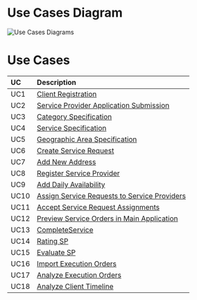 # Use Cases Diagram

![Use Cases Diagrams](UseCases/DUC.png)

# Use Cases

| UC    | Description                                                                                     |
| :---- | :------------------------------------------------------------------------                       |
| UC1   | [Client Registration](UseCases/UC1_ClientRegistration.md)                                       |
| UC2   | [Service Provider Application Submission](UseCases/UC2_ServiceProviderApplicationSubmission.md) |
| UC3   | [Category Specification](UseCases/UC3_CategorySpecification.md)                                 |
| UC4   | [Service Specification](UseCases/UC4_ServiceSpecification.md)                                   |
| UC5   | [Geographic Area Specification](UseCases/UC5_GeographicAreaSpecification.md)                    |
| UC6   | [Create Service Request](UseCases/UC6_CreateServiceRequest.md)                                  |
| UC7   | [Add New Address](UseCases/UC7_AddNewAddress.md)                                                |
| UC8   | [Register Service Provider](UseCases/UC8_RegisterServiceProvider.md)                            |
| UC9   | [Add Daily Availability](UseCases/UC9_AddDailyAvailability.md)                                  |
| UC10  | [Assign Service Requests to Service Providers](UseCases/UC10_AssignServiceRequests.md)          |
| UC11  | [Accept Service Request Assignments](UseCases/UC11_AcceptServiceRequestAssignments.md)          |
| UC12  | [Preview Service Orders in Main Application](UseCases/UC12_PreviewServiceOrdersMainApp.md)      |
| UC13  | [CompleteService](UseCases/UC13_CompleteService.md)                                             |
| UC14  | [Rating SP](UseCases/UC14_RatingSP.md)                                                          |
| UC15  | [Evaluate SP](UseCases/UC15_EvaluateSP.md)                                                      |
| UC16  | [Import Execution Orders](UseCases/UC16_ImportExecutionOrders.md)                               |
| UC17  | [Analyze Execution Orders](UseCases/UC17_AnalyzeExecutionOrders.md)                             |
| UC18  | [Analyze Client Timeline](UseCases/UC18_AnalyzeClientTimeline.md)                               |
